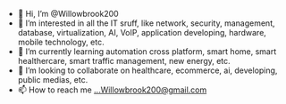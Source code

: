 - 👋 Hi, I’m @Willowbrook200
- 👀 I’m interested in all the IT sruff, like network, security, management, database, virtualization, AI, VoIP, application developing, hardware, mobile technology, etc.
- 🌱 I’m currently learning automation cross platform, smart home, smart healthercare, smart traffic management, new energy, etc.
- 💞️ I’m looking to collaborate on healthcare, ecommerce, ai, developing, public medias, etc.
- 📫 How to reach me ...Willowbrook200@gmail.com

<!---
Willowbrook200/Willowbrook200 is a ✨ special ✨ repository because its `README.md` (this file) appears on your GitHub profile.
You can click the Preview link to take a look at your changes.
--->

